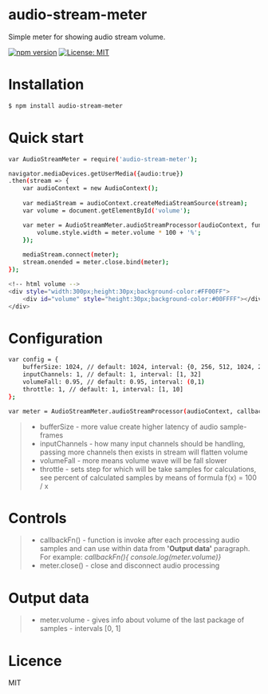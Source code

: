 # audio-stream-meter
Simple meter for showing audio stream volume.

[![npm version](https://badge.fury.io/js/audio-stream-meter.svg)](https://badge.fury.io/js/audio-stream-meter) [![License: MIT](https://img.shields.io/badge/License-MIT-blue.svg)](https://opensource.org/licenses/MIT)

# Installation
```sh
$ npm install audio-stream-meter
```

# Quick start
```sh
var AudioStreamMeter = require('audio-stream-meter');

navigator.mediaDevices.getUserMedia({audio:true})
.then(stream => {
    var audioContext = new AudioContext();
				
    var mediaStream = audioContext.createMediaStreamSource(stream);
    var volume = document.getElementById('volume');

    var meter = AudioStreamMeter.audioStreamProcessor(audioContext, function() {
        volume.style.width = meter.volume * 100 + '%';
    });
      
    mediaStream.connect(meter);
    stream.onended = meter.close.bind(meter);
});

<!-- html volume -->
<div style="width:300px;height:30px;background-color:#FF00FF">
	<div id="volume" style="height:30px;background-color:#00FFFF"></div>
</div>
```
# Configuration
```sh
var config = {
	bufferSize: 1024, // default: 1024, interval: {0, 256, 512, 1024, 2048, 4096, 8192, 16384} 
	inputChannels: 1, // default: 1, interval: [1, 32]
	volumeFall: 0.95, // default: 0.95, interval: (0,1)
	throttle: 1, // default: 1, interval: [1, 10]
};

var meter = AudioStreamMeter.audioStreamProcessor(audioContext, callbackFn, config);
```
> - bufferSize - more value create higher latency of audio sample-frames
> - inputChannels - how many input channels should be handling, passing more channels then exists in stream will flatten volume
> - volumeFall - more means volume wave will be fall slower
> - throttle - sets step for which will be take samples for calculations, see percent of calculated samples by means of formula f(x) = 100 / x

# Controls
> - callbackFn() - function is invoke after each processing audio samples and can use within data from **'Output data'** paragraph. For example: *callbackFn(){ console.log(meter.volume)}*
> - meter.close() - close and disconnect audio processing

# Output data
> - meter.volume - gives info about volume of the last package of samples - intervals [0, 1]

# Licence
MIT
